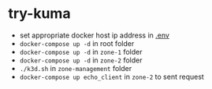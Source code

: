 # try-kuma

- set appropriate docker host ip address in [.env](.env#L2)
- `docker-compose up -d` in root folder
- `docker-compose up -d` in `zone-1` folder
- `docker-compose up -d` in `zone-2` folder
- `./k3d.sh` in `zone-management` folder
- `docker-compose up echo_client` in `zone-2` to sent request
